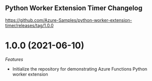 ## Python Worker Extension Timer Changelog

<a name="Release Note 1.0.0">https://github.com/Azure-Samples/python-worker-extension-timer/releases/tag/1.0.0</a>
# 1.0.0 (2021-06-10)

*Features*
* Initialize the repository for demonstrating Azure Functions Python worker extension
